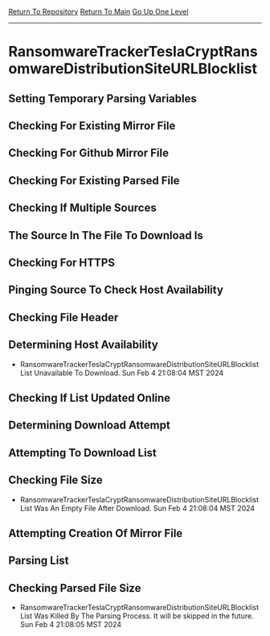 [Return To Repository](https://github.com/DigitalWarrior/piholeparser/)
[Return To Main](https://github.com/DigitalWarrior/piholeparser/blob/master/RecentRunLogs/Mainlog.md)
[Go Up One Level](https://github.com/DigitalWarrior/piholeparser/blob/master/RecentRunLogs/TopLevelScripts/30-Processing-External-Blacklists.md)
____________________________________
# RansomwareTrackerTeslaCryptRansomwareDistributionSiteURLBlocklist
## Setting Temporary Parsing Variables
## Checking For Existing Mirror File
## Checking For Github Mirror File
## Checking For Existing Parsed File
## Checking If Multiple Sources
## The Source In The File To Download Is
## Checking For HTTPS
## Pinging Source To Check Host Availability
## Checking File Header
## Determining Host Availability
* RansomwareTrackerTeslaCryptRansomwareDistributionSiteURLBlocklist List Unavailable To Download. Sun Feb  4 21:08:04 MST 2024
## Checking If List Updated Online
## Determining Download Attempt
## Attempting To Download List
## Checking File Size
* RansomwareTrackerTeslaCryptRansomwareDistributionSiteURLBlocklist List Was An Empty File After Download. Sun Feb  4 21:08:04 MST 2024
## Attempting Creation Of Mirror File
## Parsing List
## Checking Parsed File Size
* RansomwareTrackerTeslaCryptRansomwareDistributionSiteURLBlocklist List Was Killed By The Parsing Process. It will be skipped in the future. Sun Feb  4 21:08:05 MST 2024
